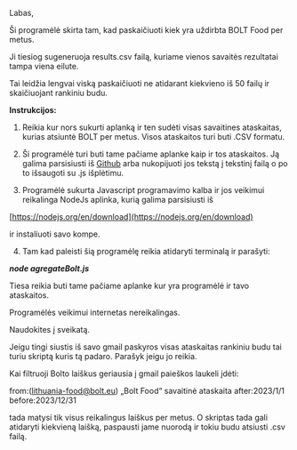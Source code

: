 Labas,

Ši programėlė skirta tam, kad paskaičiuoti kiek yra uždirbta BOLT Food per metus.

Ji tiesiog sugeneruoja results.csv failą, kuriame vienos savaitės rezultatai tampa viena eilute.

Tai leidžia lengvai viską paskaičiuoti ne atidarant kiekvieno iš 50 failų ir skaičiuojant rankiniu budu.

**Instrukcijos:**

1. Reikia kur nors sukurti aplanką ir ten sudėti visas savaitines ataskaitas, kurias
   atsiuntė BOLT per metus. Visos ataskaitos turi buti .CSV formatu.

2. Ši programėlė turi buti tame pačiame aplanke kaip ir tos ataskaitos.
   Ją galima parsisiusti iš [Github](https://github.com/dkunf/BOLT-Skaiciuokle/blob/master/agregateBolt.js) arba nukopijuoti jos tekstą į tekstinį failą o po to išsaugoti su .js išplėtimu.

3. Programėlė sukurta Javascript programavimo kalba ir jos veikimui reikalinga NodeJs aplinka,
   kurią galima parsisiusti iš

[https://nodejs.org/en/download](https://nodejs.org/en/download)

ir instaliuoti savo kompe.

4. Tam kad paleisti šią programėlę reikia atidaryti terminalą ir parašyti:

**_node agregateBolt.js_**

Tiesa reikia buti tame pačiame aplanke kur yra programėlė ir tavo ataskaitos.

Programėlės veikimui internetas nereikalingas.

Naudokites į sveikatą.

Jeigu tingi siustis iš savo gmail paskyros visas ataskaitas rankiniu budu tai turiu skriptą kuris tą padaro. Parašyk jeigu jo reikia.

Kai filtruoji Bolto laiškus geriausia į gmail paieškos laukeli įdėti:

from:(lithuania-food@bolt.eu) „Bolt Food“ savaitinė ataskaita after:2023/1/1 before:2023/12/31

tada matysi tik visus reikalingus laiškus per metus.
O skriptas tada gali atidaryti kiekvieną laišką, paspausti jame nuorodą ir tokiu budu atsiusti .csv failą.

